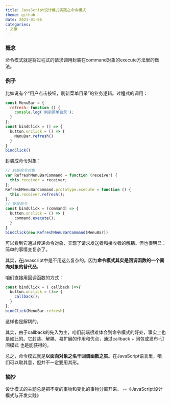 ```yaml
---
title: JavaScript设计模式实践之命令模式
theme: github
date: 2021-01-06
categories: 
- 文章
---
```

### 概念

命令模式就是将过程式的请求调用封装在command对象的execute方法里的做法。

### 例子
比如说有个“用户点击按钮，刷新菜单目录”的业务逻辑。过程式的调用：

```js
const MenuBar = {
  refresh: function () {
    console.log('刷新菜单目录');
  }
};
const bindClick = () => {
  button.onclick = () => {
    MenuBar.refresh()
  }
}
bindClick()
```

封装成命令对象：

``` js
// 封装命令对象
var RefreshMenuBarCommand = function (receiver) {
  this.receiver = receiver;
};
RefreshMenuBarCommand.prototype.execute = function () {
  this.receiver.refresh();
};
// 安装命令
const bindClick = (command) => {
  button.onclick = () => {
    command.execute();
  }
}
bindClick(new RefreshMenuBarCommand(MenuBar))
```

可以看到它通过传递命令对象，实现了请求发送者和接收者的解耦。但也很明显：简单的事情变复杂了。

其实，在javascript中是不用这么复杂的。因为**命令模式其实是回调函数的一个面向对象的替代品**。

咱们直接用回调函数的方式：

```js
const bindClick = ( callback )=>{
  button.onclick = ()=> {
    callback();
  }
};
bindClick(MenuBar.refresh)
```

这样也是解耦的。

其实，由于callback的先入为主，咱们前端很难体会到命令模式的好处，事实上也是如此的。它封装、解耦、易扩展的作用和优点，通过callback + 闭包或发布-订阅模式 也是能获得的。

总之，命令模式就是**以面向对象之名干回调函数之实**。在JavaScript语言里，咱们可以取其意，但并不一定要用其形。

### 摘抄

设计模式的主题总是把不变的事物和变化的事物分离开来。   --《JavaScript设计模式与开发实践》